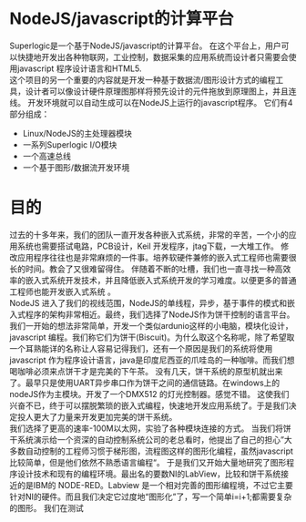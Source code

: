 # NodeJS/javascript的计算平台
  Superlogic是一个基于NodeJS/javascript的计算平台。
  在这个平台上，用户可以快捷地开发出各种物联网，工业控制，数据采集的应用系统而设计者只需要会使用javascript 程序设计语言和HTML5.  
      这个项目的另一个重要的内容就是开发一种基于数据流/图形设计方式的编程工具，设计者可以像设计硬件原理图那样将预先设计的元件拖放到原理图上，并且连线。
开发环境就可以自动生成可以在NodeJS上运行的javascript程序。
它们有4部分组成：
 *  Linux/NodeJS的主处理器模块
 * 一系列Superlogic I/O模块
 * 一个高速总线
 * 一个基于图形/数据流开发环境

#  目的
  过去的十多年来，我们的团队一直开发各种嵌入式系统，非常的辛苦，一个小的应用系统也需要搭试电路，PCB设计，Keil 开发程序，jtag下载，一大堆工作。
修改应用程序往往也是非常麻烦的一件事。培养软硬件兼修的嵌入式工程师也需要很长的时间。教会了又很难留得住。
伴随着不断的吐槽，我们也一直寻找一种高效率的嵌入式系统开发技术，并且降低嵌入式系统开发的学习难度。以便更多的普通工程师也能开发嵌入式系统 。  
  NodeJS 进入了我们的视线范围，NodeJS的单线程，异步，基于事件的模式和嵌入式程序的架构非常相近。最终，我们选择了NodeJS作为饼干控制的语言平台。  
我们一开始的想法非常简单，开发一个类似ardunio这样的小电脑，模块化设计，javascript 编程。我们称它们为饼干(Biscuit)。为什么取这个名称呢，除了希望取一个耳熟能详的名称让人容易记得我们，还有一个原因是我们的系统将使用javascript 作为程序设计语言，java是印度尼西亚的爪哇岛的一种咖啡。而我们想喝咖啡必须来点饼干才是完美的下午茶。
没有几天，饼干系统的原型机就出来了。最早只是使用UART异步串口作为饼干之间的通信链路。在windows上的nodeJS作为主模块。开发了一个DMX512 的灯光控制器。感觉不错。
    这使我们兴奋不已，终于可以摆脱繁琐的嵌入式编程，快速地开发应用系统了。于是我们决定投人更大了力量来开发更加完美的饼干系统。  
我们选择了更高的速率-100M以太网，实验了各种模块连接的方式。
当我们将饼干系统演示给一个资深的自动控制系统公司的老总看时，他提出了自己的担心”大多数自动控制的工程师习惯于梯形图，流程图这样的图形化编程，虽然javascript比较简单，但是他们依然不熟悉语言编程“。
      于是我们又开始大量地研究了图形程序设计技术和现有的编程环境。最出名的要数NI的LabView，比较和饼干系统接近的是IBM的 NODE-RED。Labview 是一个相对完善的图形编程境，不过它主要针对NI的硬件。而且我们决定它过度地“图形化”了，写一个简单i=i+1;都需要复杂的图形。
我们在测试